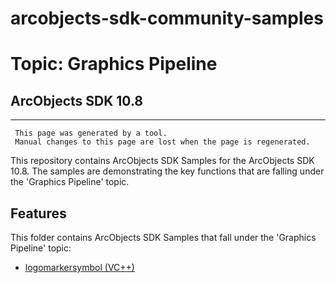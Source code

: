 # arcobjects-sdk-community-samples 
# Topic: Graphics Pipeline
## ArcObjects SDK 10.8  

----------
     This page was generated by a tool.
     Manual changes to this page are lost when the page is regenerated.

This repository contains ArcObjects SDK Samples for the ArcObjects SDK 10.8.  The samples are demonstrating the key functions that are falling under the 'Graphics Pipeline' topic.  


## Features

This folder contains ArcObjects SDK Samples that fall under the 'Graphics Pipeline' topic:

* [logomarkersymbol (VC++)](../../../../tree/master/Vcpp/GraphicsPipeline/logomarkersymbol)  


